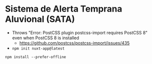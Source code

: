 # Sistema de Alerta Temprana Aluvional (SATA)

* Throws "Error: PostCSS plugin postcss-import requires PostCSS 8" even when PostCSS 8 is installed
  * https://github.com/postcss/postcss-import/issues/435
* `npm init nuxt-app@latest`

```
npm install --prefer-offline
```